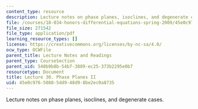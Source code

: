 ```yaml
---
content_type: resource
description: Lecture notes on phase planes, isoclines, and degenerate cases.
file: /courses/18-034-honors-differential-equations-spring-2009/45e0c97650885dd948d98be2ec0a8735_MIT18_034s09_lec30.pdf
file_size: 271542
file_type: application/pdf
learning_resource_types: []
license: https://creativecommons.org/licenses/by-nc-sa/4.0/
ocw_type: OCWFile
parent_title: Lecture Notes and Readings
parent_type: CourseSection
parent_uid: 540b9b8b-54b7-3889-ec25-373b2295e0b7
resourcetype: Document
title: Lecture 30. Phase Planes II
uid: 45e0c976-5088-5dd9-48d9-8be2ec0a8735
---
```

Lecture notes on phase planes, isoclines, and degenerate cases.